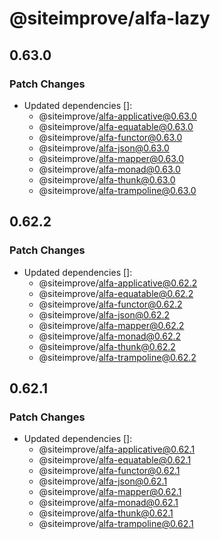 # @siteimprove/alfa-lazy

## 0.63.0

### Patch Changes

- Updated dependencies []:
  - @siteimprove/alfa-applicative@0.63.0
  - @siteimprove/alfa-equatable@0.63.0
  - @siteimprove/alfa-functor@0.63.0
  - @siteimprove/alfa-json@0.63.0
  - @siteimprove/alfa-mapper@0.63.0
  - @siteimprove/alfa-monad@0.63.0
  - @siteimprove/alfa-thunk@0.63.0
  - @siteimprove/alfa-trampoline@0.63.0

## 0.62.2

### Patch Changes

- Updated dependencies []:
  - @siteimprove/alfa-applicative@0.62.2
  - @siteimprove/alfa-equatable@0.62.2
  - @siteimprove/alfa-functor@0.62.2
  - @siteimprove/alfa-json@0.62.2
  - @siteimprove/alfa-mapper@0.62.2
  - @siteimprove/alfa-monad@0.62.2
  - @siteimprove/alfa-thunk@0.62.2
  - @siteimprove/alfa-trampoline@0.62.2

## 0.62.1

### Patch Changes

- Updated dependencies []:
  - @siteimprove/alfa-applicative@0.62.1
  - @siteimprove/alfa-equatable@0.62.1
  - @siteimprove/alfa-functor@0.62.1
  - @siteimprove/alfa-json@0.62.1
  - @siteimprove/alfa-mapper@0.62.1
  - @siteimprove/alfa-monad@0.62.1
  - @siteimprove/alfa-thunk@0.62.1
  - @siteimprove/alfa-trampoline@0.62.1
